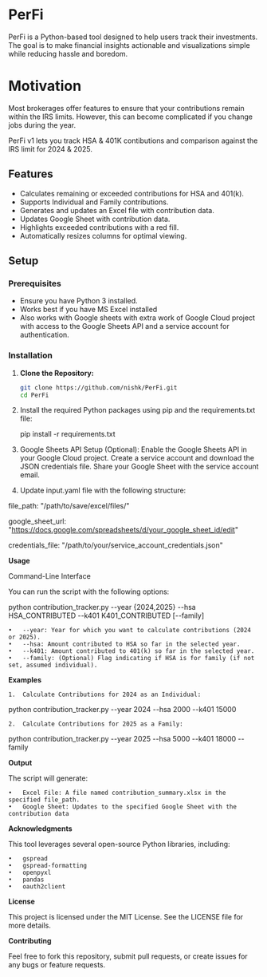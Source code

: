 # PerFi
PerFi is a Python-based tool designed to help users track their investments. 
The goal is to make financial insights actionable and visualizations simple while reducing hassle and boredom.

# Motivation

Most brokerages offer features to ensure that your contributions remain within the IRS limits. However, this can become complicated if you change jobs during the year.

PerFi v1 lets you track HSA & 401K contibutions and comparison against the IRS limit for 2024 & 2025.

## Features

- Calculates remaining or exceeded contributions for HSA and 401(k).
- Supports Individual and Family contributions.
- Generates and updates an Excel file with contribution data.
- Updates Google Sheet with contribution data.
- Highlights exceeded contributions with a red fill.
- Automatically resizes columns for optimal viewing.

## Setup

### Prerequisites

- Ensure you have Python 3 installed.
- Works best if you have MS Excel installed
- Also works with Google sheets with extra work of Google Cloud project with access to the Google Sheets API and a service account for authentication.

### Installation

1. **Clone the Repository:**

   ```bash
   git clone https://github.com/nishk/PerFi.git
   cd PerFi
   
2. Install the required Python packages using pip and the requirements.txt file:
   
   pip install -r requirements.txt

3. Google Sheets API Setup (Optional):
	Enable the Google Sheets API in your Google Cloud project.
	Create a service account and download the JSON credentials file.
	Share your Google Sheet with the service account email.

4. Update input.yaml file with the following structure:


  file_path: "/path/to/save/excel/files/"


  google_sheet_url: "https://docs.google.com/spreadsheets/d/your_google_sheet_id/edit"


  credentials_file: "/path/to/your/service_account_credentials.json"

**Usage**

Command-Line Interface

You can run the script with the following options:

python contribution_tracker.py --year {2024,2025} --hsa HSA_CONTRIBUTED --k401 K401_CONTRIBUTED [--family]

	•	--year: Year for which you want to calculate contributions (2024 or 2025).
	•	--hsa: Amount contributed to HSA so far in the selected year.
	•	--k401: Amount contributed to 401(k) so far in the selected year.
	•	--family: (Optional) Flag indicating if HSA is for family (if not set, assumed individual).

**Examples**

	1.	Calculate Contributions for 2024 as an Individual:
 python contribution_tracker.py --year 2024 --hsa 2000 --k401 15000

	2.	Calculate Contributions for 2025 as a Family:
 python contribution_tracker.py --year 2025 --hsa 5000 --k401 18000 --family

**Output**

The script will generate:

	•	Excel File: A file named contribution_summary.xlsx in the specified file_path.
	•	Google Sheet: Updates to the specified Google Sheet with the contribution data

**Acknowledgments**

This tool leverages several open-source Python libraries, including:

	•	gspread
	•	gspread-formatting
	•	openpyxl
	•	pandas
	•	oauth2client

**License**

This project is licensed under the MIT License. See the LICENSE file for more details.

**Contributing**

Feel free to fork this repository, submit pull requests, or create issues for any bugs or feature requests.


